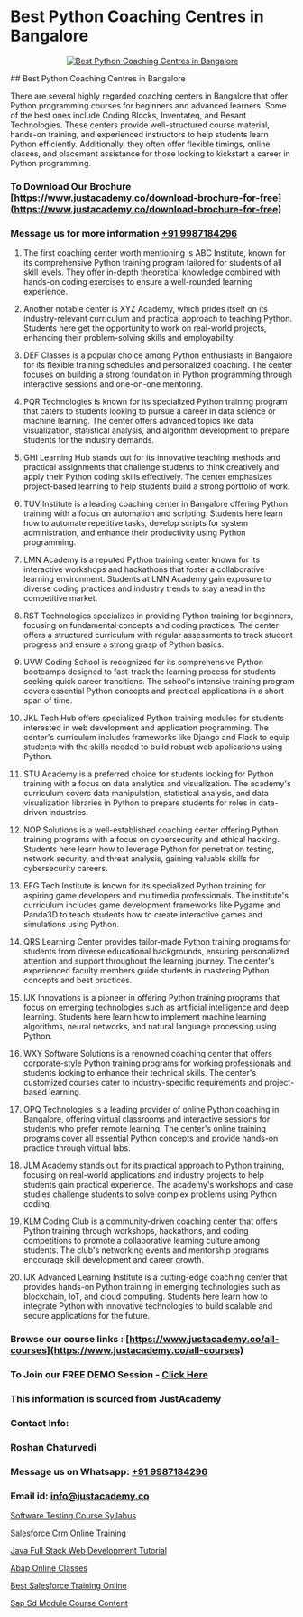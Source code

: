 # Best Python Coaching Centres in Bangalore

<p align="center">
  <a href="https://justacademy.co/course-detail/python-training">
    <img src="https://justacademy.co/storage2/course_image/1709713400_course_image.webp" alt="Best Python Coaching Centres in Bangalore">
  </a>
</p>
## Best Python Coaching Centres in Bangalore

There are several highly regarded coaching centers in Bangalore that offer Python programming courses for beginners and advanced learners. Some of the best ones include Coding Blocks, Inventateq, and Besant Technologies. These centers provide well-structured course material, hands-on training, and experienced instructors to help students learn Python efficiently. Additionally, they often offer flexible timings, online classes, and placement assistance for those looking to kickstart a career in Python programming.
### To Download Our Brochure [https://www.justacademy.co/download-brochure-for-free](https://www.justacademy.co/download-brochure-for-free)
### Message us for more information [+91 9987184296](https://api.whatsapp.com/send?phone=919987184296)
1) The first coaching center worth mentioning is ABC Institute, known for its comprehensive Python training program tailored for students of all skill levels. They offer in-depth theoretical knowledge combined with hands-on coding exercises to ensure a well-rounded learning experience.

2) Another notable center is XYZ Academy, which prides itself on its industry-relevant curriculum and practical approach to teaching Python. Students here get the opportunity to work on real-world projects, enhancing their problem-solving skills and employability.

3) DEF Classes is a popular choice among Python enthusiasts in Bangalore for its flexible training schedules and personalized coaching. The center focuses on building a strong foundation in Python programming through interactive sessions and one-on-one mentoring.

4) PQR Technologies is known for its specialized Python training program that caters to students looking to pursue a career in data science or machine learning. The center offers advanced topics like data visualization, statistical analysis, and algorithm development to prepare students for the industry demands.

5) GHI Learning Hub stands out for its innovative teaching methods and practical assignments that challenge students to think creatively and apply their Python coding skills effectively. The center emphasizes project-based learning to help students build a strong portfolio of work.

6) TUV Institute is a leading coaching center in Bangalore offering Python training with a focus on automation and scripting. Students here learn how to automate repetitive tasks, develop scripts for system administration, and enhance their productivity using Python programming.

7) LMN Academy is a reputed Python training center known for its interactive workshops and hackathons that foster a collaborative learning environment. Students at LMN Academy gain exposure to diverse coding practices and industry trends to stay ahead in the competitive market.

8) RST Technologies specializes in providing Python training for beginners, focusing on fundamental concepts and coding practices. The center offers a structured curriculum with regular assessments to track student progress and ensure a strong grasp of Python basics.

9) UVW Coding School is recognized for its comprehensive Python bootcamps designed to fast-track the learning process for students seeking quick career transitions. The school's intensive training program covers essential Python concepts and practical applications in a short span of time.

10) JKL Tech Hub offers specialized Python training modules for students interested in web development and application programming. The center's curriculum includes frameworks like Django and Flask to equip students with the skills needed to build robust web applications using Python.

11) STU Academy is a preferred choice for students looking for Python training with a focus on data analytics and visualization. The academy's curriculum covers data manipulation, statistical analysis, and data visualization libraries in Python to prepare students for roles in data-driven industries.

12) NOP Solutions is a well-established coaching center offering Python training programs with a focus on cybersecurity and ethical hacking. Students here learn how to leverage Python for penetration testing, network security, and threat analysis, gaining valuable skills for cybersecurity careers.

13) EFG Tech Institute is known for its specialized Python training for aspiring game developers and multimedia professionals. The institute's curriculum includes game development frameworks like Pygame and Panda3D to teach students how to create interactive games and simulations using Python.

14) QRS Learning Center provides tailor-made Python training programs for students from diverse educational backgrounds, ensuring personalized attention and support throughout the learning journey. The center's experienced faculty members guide students in mastering Python concepts and best practices.

15) IJK Innovations is a pioneer in offering Python training programs that focus on emerging technologies such as artificial intelligence and deep learning. Students here learn how to implement machine learning algorithms, neural networks, and natural language processing using Python.

16) WXY Software Solutions is a renowned coaching center that offers corporate-style Python training programs for working professionals and students looking to enhance their technical skills. The center's customized courses cater to industry-specific requirements and project-based learning.

17) OPQ Technologies is a leading provider of online Python coaching in Bangalore, offering virtual classrooms and interactive sessions for students who prefer remote learning. The center's online training programs cover all essential Python concepts and provide hands-on practice through virtual labs.

18) JLM Academy stands out for its practical approach to Python training, focusing on real-world applications and industry projects to help students gain practical experience. The academy's workshops and case studies challenge students to solve complex problems using Python coding.

19) KLM Coding Club is a community-driven coaching center that offers Python training through workshops, hackathons, and coding competitions to promote a collaborative learning culture among students. The club's networking events and mentorship programs encourage skill development and career growth.

20) IJK Advanced Learning Institute is a cutting-edge coaching center that provides hands-on Python training in emerging technologies such as blockchain, IoT, and cloud computing. Students here learn how to integrate Python with innovative technologies to build scalable and secure applications for the future.

### Browse our course links : [https://www.justacademy.co/all-courses](https://www.justacademy.co/all-courses) 
### To Join our FREE DEMO Session - [Click Here](https://www.justacademy.co/register-for-course-demo)


### This information is sourced from JustAcademy
### Contact Info:
### Roshan Chaturvedi
### Message us on Whatsapp: [+91 9987184296](https://api.whatsapp.com/send?phone=919987184296)
### Email id: [info@justacademy.co](mailto:info@justacademy.co)
                
[Software Testing Course Syllabus](https://www.linkedin.com/pulse/software-testing-course-syllabus-justacademy-mumbai-tsywc/)

[Salesforce Crm Online Training](https://www.linkedin.com/pulse/salesforce-crm-online-training-justacademy-hyderabad-yozac?trackingId=%2BEiATL%2BwtjbFoYBqYTaTgw%3D%3D&lipi=urn%3Ali%3Apage%3Ad_flagship3_company_admin%3BDVbRKUgIQU%2Bm75jg%2BU5m6w%3D%3D)

[Java Full Stack Web Development Tutorial](https://medium.com/@shivamja27/java-full-stack-web-development-tutorial-4f53ef9f2156)

[Abap Online Classes](https://medium.com/@roneet705/abap-online-classes-aebbf9d65d22)

[Best Salesforce Training Online](https://justacademyin.github.io/justacademy/best-salesforce-training-online)

[Sap Sd Module Course Content](https://justacademyin.github.io/justacademy/sap-sd-module-course-content)

